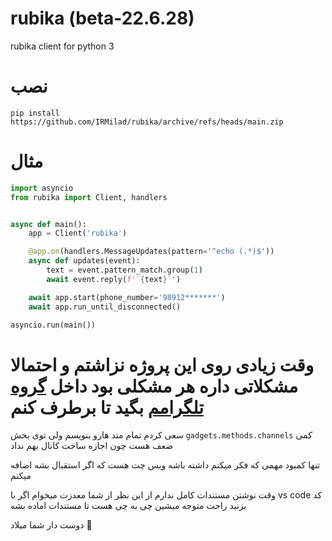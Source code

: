 # rubika (beta-22.6.28)
rubika client for python 3


# نصب 

```pip install https://github.com/IRMilad/rubika/archive/refs/heads/main.zip```

# مثال 

```python 
import asyncio
from rubika import Client, handlers


async def main():
    app = Client('rubika')

    @app.on(handlers.MessageUpdates(pattern='^echo (.*)$'))
    async def updates(event):
        text = event.pattern_match.group(1)
        await event.reply(f'`{text}`')

    await app.start(phone_number='98912*******')
    await app.run_until_disconnected()

asyncio.run(main())
```

# وقت زیادی روی این پروژه نزاشتم و احتمالا مشکلاتی داره هر مشکلی بود داخل [گروه تلگرامم](https://t.me/irtelepy) بگید تا برطرف کنم

سعی کردم تمام متد هارو بنویسم ولی توی بخش ```gadgets.methods.channels``` کمی ضعف هست چون اجازه ساخت کانال بهم نداد

تنها کمبود مهمی که فکر میکنم داشته باشه ویس چت هست که اگر استقبال بشه اضافه میکنم


وقت نوشتن مستندات کامل ندارم از این نظر از شما معدزت میخوام اگر با vs code کد بزنید راحت متوجه میشین چی به چی هست تا مستندات اماده بشه


دوست دار شما میلاد 💚
